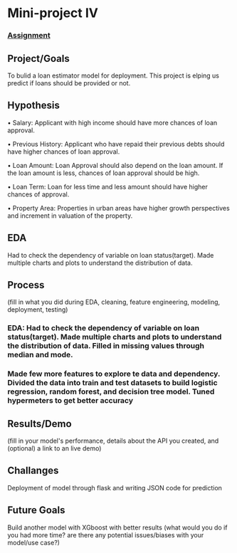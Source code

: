 # Mini-project IV

### [Assignment](assignment.md)

## Project/Goals
To bulid a loan estimator model for deployment. This project is elping us predict if loans should be provided or not.

## Hypothesis
• Salary: Applicant with high income should have more chances of loan approval.

• Previous History: Applicant who have repaid their previous debts should have higher chances of loan approval.

• Loan Amount: Loan Approval should also depend on the loan amount. If the loan amount is less, chances of loan approval should be high.

• Loan Term: Loan for less time and less amount should have higher chances of approval.

• Property Area: Properties in urban areas have higher growth perspectives and increment in valuation of the property.

## EDA 
Had to check the dependency of variable on loan status(target). Made multiple charts and plots to understand the distribution of data.


## Process
(fill in what you did during EDA, cleaning, feature engineering, modeling, deployment, testing)
### EDA: Had to check the dependency of variable on loan status(target). Made multiple charts and plots to understand the distribution of data. Filled in missing values through median and mode. 
### Made few more features to explore te data and dependency. Divided the data into train and test datasets to build logistic regression, random forest, and decision tree model. Tuned hypermeters to get better accuracy

## Results/Demo
(fill in your model's performance, details about the API you created, and (optional) a link to an live demo)

## Challanges 
Deployment of model through flask and writing JSON code for prediction

## Future Goals
Build another model with XGboost with better results
(what would you do if you had more time? are there any potential issues/biases with your model/use case?)
